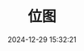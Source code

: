 ---
bookCollapseSection: true
weight: 208
title: 位图
date: 2024-12-29 15:32:21
image: /covers/02-redisdoc.jpg
---